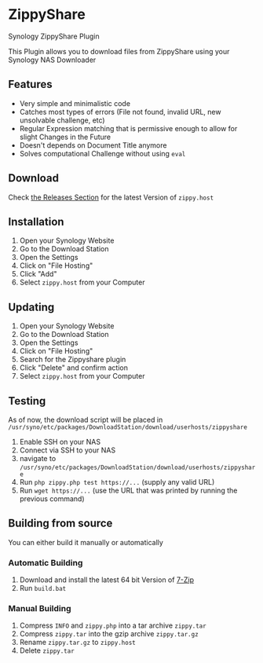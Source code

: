# ZippyShare

Synology ZippyShare Plugin

This Plugin allows you to download files from ZippyShare using your Synology NAS Downloader

## Features

- Very simple and minimalistic code
- Catches most types of errors (File not found, invalid URL, new unsolvable challenge, etc)
- Regular Expression matching that is permissive enough to allow for slight Changes in the Future
- Doesn't depends on Document Title anymore
- Solves computational Challenge without using `eval`

## Download

Check [the Releases Section](https://github.com/AyrA/ZippyShare/releases) for the latest Version of `zippy.host`

## Installation

1. Open your Synology Website
2. Go to the Download Station
3. Open the Settings
4. Click on "File Hosting"
5. Click "Add"
6. Select `zippy.host` from your Computer

## Updating

1. Open your Synology Website
2. Go to the Download Station
3. Open the Settings
4. Click on "File Hosting"
5. Search for the Zippyshare plugin
6. Click "Delete" and confirm action
7. Select `zippy.host` from your Computer

## Testing

As of now, the download script will be placed in `/usr/syno/etc/packages/DownloadStation/download/userhosts/zippyshare`

1. Enable SSH on your NAS
2. Connect via SSH to your NAS
3. navigate to `/usr/syno/etc/packages/DownloadStation/download/userhosts/zippyshare`
4. Run `php zippy.php test https://...` (supply any valid URL)
5. Run `wget https://...` (use the URL that was printed by running the previous command)

## Building from source

You can either build it manually or automatically

### Automatic Building

1. Download and install the latest 64 bit Version of [7-Zip](https://7-zip.org/)
2. Run `build.bat`

### Manual Building

1. Compress `INFO` and `zippy.php` into a tar archive `zippy.tar`
2. Compress `zippy.tar` into the gzip archive `zippy.tar.gz`
3. Rename `zippy.tar.gz` to `zippy.host`
4. Delete `zippy.tar`
